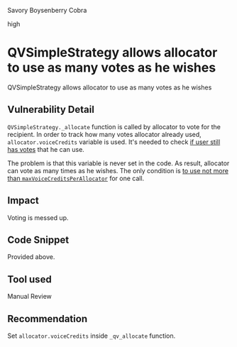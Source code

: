 Savory Boysenberry Cobra

high

# QVSimpleStrategy allows allocator to use as many votes as he wishes
QVSimpleStrategy allows allocator to use as many votes as he wishes
## Vulnerability Detail
`QVSimpleStrategy._allocate` function is called by allocator to vote for the recipient.
In order to track how many votes allocator already used, `allocator.voiceCredits` variable is used. It's needed to check [if user still has votes](https://github.com/sherlock-audit/2023-09-Gitcoin/blob/main/allo-v2/contracts/strategies/qv-simple/QVSimpleStrategy.sol#L121) that he can use. 

The problem is that this variable is never set in the code. As result, allocator can vote as many times as he wishes. The only condition is [to use not more than `maxVoiceCreditsPerAllocator`](https://github.com/sherlock-audit/2023-09-Gitcoin/blob/main/allo-v2/contracts/strategies/qv-simple/QVSimpleStrategy.sol#L150C68-L150C95) for one call.
## Impact
Voting is messed up.
## Code Snippet
Provided above.
## Tool used

Manual Review

## Recommendation
Set `allocator.voiceCredits` inside `_qv_allocate` function.